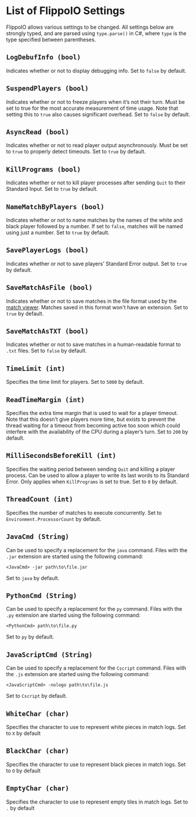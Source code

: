 # List of FlippoIO Settings

FlippoIO allows various settings to be changed. All settings below are strongly typed, and are parsed using `type.parse()` in C#, where `type` is the type specified between parentheses.

## `LogDebufInfo (bool)`

Indicates whether or not to display debugging info. Set to `false` by default.

## `SuspendPlayers (bool)`

Indicates whether or not to freeze players when it’s not their turn. Must be set to true for the most accurate measurement of time usage. Note that setting this to `true` also causes significant overhead. Set to `false` by default.

## `AsyncRead (bool)`

Indicates whether or not to read player output asynchronously. Must be set to `true` to properly detect timeouts. Set to `true` by default.

## `KillPrograms (bool)`

Indicates whether or not to kill player processes after sending `Quit` to their Standard Input. Set to `true` by default.

## `NameMatchByPlayers (bool)`

Indicates whether or not to name matches by the names of the white and black player followed by a number. If set to `false`, matches will be named using just a number. Set to `true` by default.

## `SavePlayerLogs (bool)`

Indicates whether or not to save players' Standard Error output. Set to `true` by default.

## `SaveMatchAsFile (bool)`

Indicates whether or not to save matches in the file format used by the [match viewer](https://github.com/sleephacker/FlippoIO/tree/master/match%20viewer). Matches saved in this format won't have an extension. Set to `true` by default.

## `SaveMatchAsTXT (bool)`

Indicates whether or not to save matches in a human-readable format to `.txt` files. Set to `false` by default.

## `TimeLimit (int)`

Specifies the time limit for players. Set to `5000` by default.

## `ReadTimeMargin (int)`

Specifies the extra time margin that is used to wait for a player timeout. Note that this doesn’t give players more time, but exists to prevent the thread waiting for a timeout from becoming active too soon which could interfere with the availability of the CPU during a player’s turn. Set to `200` by default.

## `MilliSecondsBeforeKill (int)`

Specifies the waiting period between sending `Quit` and killing a player process. Can be used to allow a player to write its last words to its Standard Error. Only applies when `KillPrograms` is set to true. Set to `0` by default.

## `ThreadCount (int)`

Specifies the number of matches to execute concurrently. Set to `Environment.ProcessorCount` by default.

## `JavaCmd (String)`

Can be used to specify a replacement for the `java` command. Files with the `.jar` extension are started using the following command:
```
<JavaCmd> -jar path\to\file.jar
```
Set to `java` by default.

## `PythonCmd (String)`

Can be used to specify a replacement for the `py` command. Files with the `.py` extension are started using the following command:
```
<PythonCmd> path\to\file.py
```
Set to `py` by default.

## `JavaScriptCmd (String)`

Can be used to specify a replacement for the `Cscript` command. Files with the `.js` extension are started using the following command:
```
<JavaScriptCmd> -nologo path\to\file.js
```
Set to `Cscript` by default.

## `WhiteChar (char)`

Specifies the character to use to represent white pieces in match logs. Set to `X` by default

## `BlackChar (char)`

Specifies the character to use to represent black pieces in match logs. Set to `O` by default

## `EmptyChar (char)`

Specifies the character to use to represent empty tiles in match logs. Set to `.` by default
